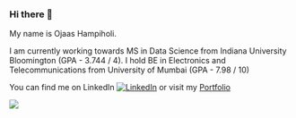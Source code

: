 ### Hi there 👋

My name is Ojaas Hampiholi.

I am currently working towards MS in Data Science from Indiana University Bloomington (GPA - 3.744 / 4).
I hold BE in Electronics and Telecommunications from University of Mumbai (GPA - 7.98 / 10)

<!-- Actual text -->

You can find me on LinkedIn [![LinkedIn][2.2]][2] or visit my [Portfolio][1]

<!-- Icons -->

[2.2]: https://raw.githubusercontent.com/MartinHeinz/MartinHeinz/master/linkedin-3-16.png (LinkedIn icon without padding)

<!-- Links to your social media accounts -->

[2]: https://www.linkedin.com/in/ojaashampiholi/
[1]: https://ojaashampiholi.github.io/Portfolio_Ojaas_H/index.html



![](https://img.shields.io/badge/<Code>-<Python>-informational?style=flat&logo=<Python>&logoColor=white&color=2bbc8a)
